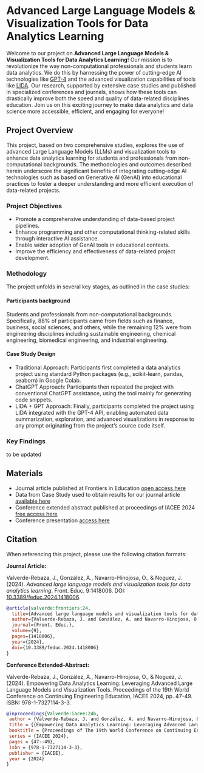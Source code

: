 # Advanced Large Language Models & Visualization Tools for Data Analytics Learning

Welcome to our project on **Advanced Large Language Models & Visualization Tools for Data Analytics Learning**! Our mission is to revolutionize the way non-computational professionals and students learn data analytics. We do this by harnessing the power of cutting-edge AI technologies like [GPT-4](https://openai.com/index/gpt-4-research/) and the advanced visualization capabilities of tools like [LIDA](https://github.com/microsoft/lida). Our research, supported by extensive case studies and published in specialized conferences and journals, shows how these tools can drastically improve both the speed and quality of data-related disciplines education. Join us on this exciting journey to make data analytics and data science more accessible, efficient, and engaging for everyone!



## Project Overview

This project, based on two comprehensive studies, explores the use of advanced Large Language Models (LLMs) and visualization tools to enhance data analytics learning for students and professionals from non-computational backgrounds. The methodologies and outcomes described herein underscore the significant benefits of integrating cutting-edge AI technologies such as based on Generative AI (GenAI) into educational practices to foster a deeper understanding and more efficient execution of data-related projects.

### Project Objectives

- Promote a comprehensive understanding of data-based project pipelines.
- Enhance programming and other computational thinking-related skills through interactive AI assistance.
- Enable wider adoption of GenAI tools in educational contexts.
- Improve the efficiency and effectiveness of data-related project development.


### Methodology
The project unfolds in several key stages, as outlined in the case studies:

#### Participants background
Students and professionals from non-computational backgrounds. Specifically, 88% of participants came from fields such as finance, business, social sciences, and others, while the remaining 12% were from engineering disciplines including sustainable engineering, chemical engineering, biomedical engineering, and industrial engineering.

#### Case Study Design
- Traditional Approach: Participants first completed a data analytics project using standard Python packages (e.g., scikit-learn, pandas, seaborn) in Google Colab.
- ChatGPT Approach: Participants then repeated the project with conventional ChatGPT assistance, using the tool mainly for generating code snippets.
- LIDA + GPT Approach: Finally, participants completed the project using LIDA integrated with the GPT-4 API, enabling automated data summarization, exploration, and advanced visualizations in response to any prompt originating from the project’s source code itself.


### Key Findings

to be updated



## Materials
- Journal article published at Frontiers in Education [open access here](https://www.frontiersin.org/journals/education/articles/10.3389/feduc.2024.1418006/full)
- Data from Case Study used to obtain results for our journal article [available here](https://www.frontiersin.org/api/v3/articles/1418006/file/Data_Sheet_1.csv/1418006_supplementary-materials_datasheets_1_csv/1?isPublishedV2=false)
- Conference extended abstract published at proceedings of IACEE 2024 [free access here](https://www.researchgate.net/publication/382695760_Empowering_Data_Analytics_Learning_Leveraging_Advanced_Large_Language_Models_and_Visualization_Tools)
- Conference presentation [access here](https://github.com/jvalverr/data-analytics-education/blob/main/materials/session7-JorgeValverde-IACEE-24.pdf)

## Citation

When referencing this project, please use the following citation formats:

**Journal Article:**

Valverde-Rebaza, J., González, A., Navarro-Hinojosa, O., & Noguez, J. (2024). *Advanced large language models and visualization tools for data analytics learning*. Front. Educ. 9:1418006. DOI: [10.3389/feduc.2024.1418006](https://www.frontiersin.org/journals/education/articles/10.3389/feduc.2024.1418006/abstract).

```bibtex
@article{valverde:frontiers:24,
  title={Advanced large language models and visualization tools for data analytics learning},
  author={Valverde-Rebaza, J. and González, A. and Navarro-Hinojosa, O. and Noguez, J.},
  journal={Front. Educ.},
  volume={9},
  pages={1418006},
  year={2024},
  doi={10.3389/feduc.2024.1418006}
}
```

**Conference Extended-Abstract:**

Valverde-Rebaza, J., González, A., Navarro-Hinojosa, O., & Noguez, J. (2024). Empowering Data Analytics Learning: Leveraging Advanced Large Language Models and Visualization Tools. Proceedings of the 19th World Conference on Continuing Engineering Education, IACEE 2024, pp. 47-49. ISBN: 978-1-7327114-3-3.

```bibtex
@inproceedings{Valverde:iacee:24b, 
 author = {Valverde-Rebaza, J. and González, A. and Navarro-Hinojosa, O. and Noguez, J.},
 title = {{Empowering Data Analytics Learning: Leveraging Advanced Large Language Models and Visualization Tools}},
 booktitle = {Proceedings of The 19th World Conference on Continuing Engineering Education},
 series = {IACEE 2024},
 pages = {47--49},
 isbn = {978-1-7327114-3-3},
 publisher = {IACEE},
 year = {2024}
}
```
